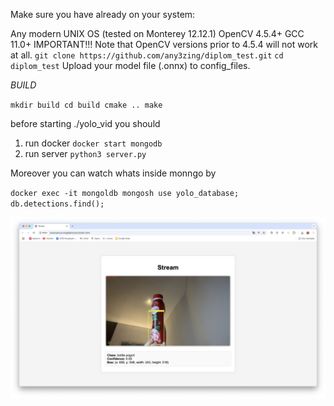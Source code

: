 Make sure you have already on your system:

Any modern UNIX OS (tested on Monterey 12.12.1)
OpenCV 4.5.4+
GCC 11.0+
IMPORTANT!!! Note that OpenCV versions prior to 4.5.4 will not work at all.
`git clone https://github.com/any3zing/diplom_test.git`
`cd diplom_test`
Upload your model file (.onnx) to config_files.

*BUILD*

`mkdir build
cd build
cmake ..
make`

before starting ./yolo_vid
you should 
1) run docker
`docker start mongodb`
3) run server 
`python3 server.py`


Moreover you can watch whats inside monngo by

`docker exec -it mongoldb mongosh
use yolo_database; 
db.detections.find();`

![alt text](https://github.com/any3zing/diplom_test/blob/12112e21796cb8119584f374f2a87ddbc895ae48/result.png)
